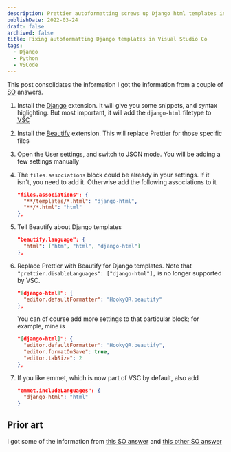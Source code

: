 ```yaml
---
description: Prettier autoformatting screws up Django html templates in Visual Studio Code. For example, it puts tags on the same line when they shouldn't be. The fix is pretty simple and involves a couple of different formatting extension.
publishDate: 2022-03-24
draft: false
archived: false
title: Fixing autoformatting Django templates in Visual Studio Co
tags:
  - Django
  - Python
  - VSCode
---
```


This post consolidates the information I got the information from a couple of <abbr title="Stack Overflow">SO</abbr> answers.

1. Install the [Django](https://github.com/vscode-django/vscode-django) extension. It will give you some snippets, and syntax higlighting. But most important, it will add the `django-html` filetype to <abbr title="Visual Studio Code">VSC</abbr>
1. Install the [Beautify](https://github.com/HookyQR/VSCodeBeautify) extension. This will replace Prettier for those specific files
1. Open the User settings, and switch to JSON mode. You will be adding a few settings manually
1. The `files.associations` block could be already in your settings. If it isn't, you need to add it. Otherwise add the following associations to it

   ```json
   "files.associations": {
     "**/templates/*.html": "django-html",
     "**/*.html": "html"
   },
   ```

1. Tell Beautify about Django templates

   ```json
   "beautify.language": {
     "html": ["htm", "html", "django-html"]
   },
   ```

1. Replace Prettier with Beautify for Django templates. Note that `"prettier.disableLanguages": ["django-html"],` is no longer supported by VSC.

   ```json
   "[django-html]": {
     "editor.defaultFormatter": "HookyQR.beautify"
   },
   ```

   You can of course add more settings to that particular block; for example, mine is

   ```json
   "[django-html]": {
     "editor.defaultFormatter": "HookyQR.beautify",
     "editor.formatOnSave": true,
     "editor.tabSize": 2
   },
   ```

1. If you like emmet, which is now part of VSC by default, also add

   ```json
   "emmet.includeLanguages": {
     "django-html": "html"
   }
   ```

## Prior art

I got some of the information from [this SO answer](https://stackoverflow.com/questions/42170561/vscode-html-autoformat-on-django-template) and [this other SO answer](https://stackoverflow.com/questions/55175822/there-is-no-document-formatter-for-django-html-files-installed/63091040#63091040)
